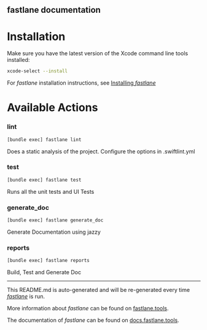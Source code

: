 fastlane documentation
----

# Installation

Make sure you have the latest version of the Xcode command line tools installed:

```sh
xcode-select --install
```

For _fastlane_ installation instructions, see [Installing _fastlane_](https://docs.fastlane.tools/#installing-fastlane)

# Available Actions

### lint

```sh
[bundle exec] fastlane lint
```

Does a static analysis of the project. Configure the options in .swiftlint.yml

### test

```sh
[bundle exec] fastlane test
```

Runs all the unit tests and UI Tests

### generate_doc

```sh
[bundle exec] fastlane generate_doc
```

Generate Documentation using jazzy

### reports

```sh
[bundle exec] fastlane reports
```

Build, Test and Generate Doc

----

This README.md is auto-generated and will be re-generated every time [_fastlane_](https://fastlane.tools) is run.

More information about _fastlane_ can be found on [fastlane.tools](https://fastlane.tools).

The documentation of _fastlane_ can be found on [docs.fastlane.tools](https://docs.fastlane.tools).
